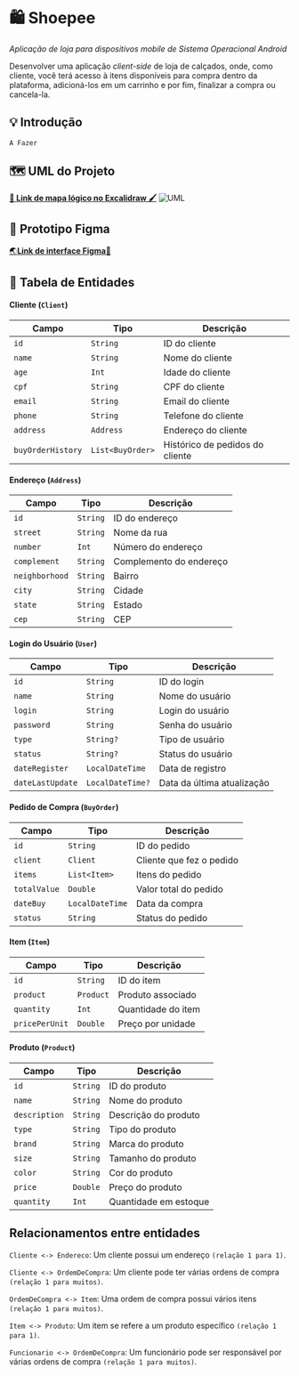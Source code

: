 # 🛍️ Shoepee
_Aplicação de loja para dispositivos mobile de Sistema Operacional Android_

Desenvolver uma aplicação _client-side_ de loja de calçados, onde, como cliente, você terá acesso à itens disponíveis para compra dentro da plataforma, adicioná-los em um carrinho e por fim, finalizar a compra ou cancela-la. 



## 💡 Introdução
`A Fazer`

## 🗺️ UML do Projeto
[**🧠 Link de mapa lógico no Excalidraw 🖌️**]()
![UML](https://github.com/user-attachments/assets/2eb36f89-89f7-48de-9e1a-3817088c2d99)

## 🤖 Prototipo Figma
[🌏**Link de interface Figma**🎨](https://www.figma.com/design/2hMOdfr9efI621MKYYTabq/Shoepee-Prototype?node-id=0-1&p=f&t=NtROQv8dYVv8bcpR-0)


## 🎲 Tabela de Entidades
#### Cliente (`Client`)

| Campo               | Tipo               | Descrição                           |
|---------------------|--------------------|-------------------------------------|
| `id`                | `String`           | ID do cliente                       |
| `name`              | `String`           | Nome do cliente                     |
| `age`               | `Int`              | Idade do cliente                    |
| `cpf`               | `String`           | CPF do cliente                      |
| `email`             | `String`           | Email do cliente                    |
| `phone`             | `String`           | Telefone do cliente                 |
| `address`           | `Address`          | Endereço do cliente                 |
| `buyOrderHistory`   | `List<BuyOrder>`   | Histórico de pedidos do cliente     |

#### Endereço (`Address`)

| Campo               | Tipo               | Descrição                           |
|---------------------|--------------------|-------------------------------------|
| `id`                | `String`           | ID do endereço                      |
| `street`            | `String`           | Nome da rua                         |
| `number`            | `Int`              | Número do endereço                  |
| `complement`        | `String`           | Complemento do endereço             |
| `neighborhood`      | `String`           | Bairro                              |
| `city`              | `String`           | Cidade                              |
| `state`             | `String`           | Estado                              |
| `cep`               | `String`           | CEP                                 |

#### Login do Usuário (`User`)

| Campo               | Tipo               | Descrição                           |
|---------------------|--------------------|-------------------------------------|
| `id`                | `String`           | ID do login                         |
| `name`              | `String`           | Nome do usuário                     |
| `login`             | `String`           | Login do usuário                    |
| `password`          | `String`           | Senha do usuário                    |
| `type`              | `String?`          | Tipo de usuário                     |
| `status`            | `String?`          | Status do usuário                   |
| `dateRegister`      | `LocalDateTime`    | Data de registro                    |
| `dateLastUpdate`    | `LocalDateTime?`   | Data da última atualização          |

#### Pedido de Compra (`BuyOrder`)

| Campo               | Tipo               | Descrição                           |
|---------------------|--------------------|-------------------------------------|
| `id`                | `String`           | ID do pedido                        |
| `client`            | `Client`           | Cliente que fez o pedido            |
| `items`             | `List<Item>`       | Itens do pedido                     |
| `totalValue`        | `Double`           | Valor total do pedido               |
| `dateBuy`           | `LocalDateTime`    | Data da compra                      |
| `status`            | `String`           | Status do pedido                    |

#### Item (`Item`)

| Campo               | Tipo               | Descrição                           |
|---------------------|--------------------|-------------------------------------|
| `id`                | `String`           | ID do item                          |
| `product`           | `Product`          | Produto associado                   |
| `quantity`          | `Int`              | Quantidade do item                  |
| `pricePerUnit`      | `Double`           | Preço por unidade                   |

#### Produto (`Product`)

| Campo               | Tipo               | Descrição                           |
|---------------------|--------------------|-------------------------------------|
| `id`                | `String`           | ID do produto                       |
| `name`              | `String`           | Nome do produto                     |
| `description`       | `String`           | Descrição do produto                |
| `type`              | `String`           | Tipo do produto                     |
| `brand`             | `String`           | Marca do produto                    |
| `size`              | `String`           | Tamanho do produto                  |
| `color`             | `String`           | Cor do produto                      |
| `price`             | `Double`           | Preço do produto                    |
| `quantity`          | `Int`              | Quantidade em estoque               |

## Relacionamentos entre entidades
`Cliente <-> Endereco`: Um cliente possui um endereço `(relação 1 para 1)`.

`Cliente <-> OrdemDeCompra`: Um cliente pode ter várias ordens de compra `(relação 1 para muitos)`.

`OrdemDeCompra <-> Item`: Uma ordem de compra possui vários itens `(relação 1 para muitos)`.

`Item <-> Produto`: Um item se refere a um produto específico `(relação 1 para 1)`.

`Funcionario <-> OrdemDeCompra`: Um funcionário pode ser responsável por várias ordens de compra `(relação 1 para muitos)`.
